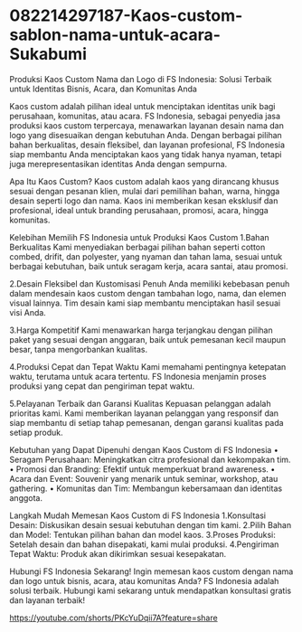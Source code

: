# 082214297187-Kaos-custom-sablon-nama-untuk-acara-Sukabumi
Produksi Kaos Custom Nama dan Logo di FS Indonesia: Solusi Terbaik untuk Identitas Bisnis, Acara, dan Komunitas Anda

Kaos custom adalah pilihan ideal untuk menciptakan identitas unik bagi perusahaan, komunitas, atau acara. FS Indonesia, sebagai penyedia jasa produksi kaos custom terpercaya, menawarkan layanan desain nama dan logo yang disesuaikan dengan kebutuhan Anda. Dengan berbagai pilihan bahan berkualitas, desain fleksibel, dan layanan profesional, FS Indonesia siap membantu Anda menciptakan kaos yang tidak hanya nyaman, tetapi juga merepresentasikan identitas Anda dengan sempurna.

Apa Itu Kaos Custom?
Kaos custom adalah kaos yang dirancang khusus sesuai dengan pesanan klien, mulai dari pemilihan bahan, warna, hingga desain seperti logo dan nama. Kaos ini memberikan kesan eksklusif dan profesional, ideal untuk branding perusahaan, promosi, acara, hingga komunitas.

Kelebihan Memilih FS Indonesia untuk Produksi Kaos Custom
1.Bahan Berkualitas
Kami menyediakan berbagai pilihan bahan seperti cotton combed, drifit, dan polyester, yang nyaman dan tahan lama, sesuai untuk berbagai kebutuhan, baik untuk seragam kerja, acara santai, atau promosi.

2.Desain Fleksibel dan Kustomisasi Penuh
Anda memiliki kebebasan penuh dalam mendesain kaos custom dengan tambahan logo, nama, dan elemen visual lainnya. Tim desain kami siap membantu menciptakan hasil sesuai visi Anda.

3.Harga Kompetitif
Kami menawarkan harga terjangkau dengan pilihan paket yang sesuai dengan anggaran, baik untuk pemesanan kecil maupun besar, tanpa mengorbankan kualitas.

4.Produksi Cepat dan Tepat Waktu
Kami memahami pentingnya ketepatan waktu, terutama untuk acara tertentu. FS Indonesia menjamin proses produksi yang cepat dan pengiriman tepat waktu.

5.Pelayanan Terbaik dan Garansi Kualitas
Kepuasan pelanggan adalah prioritas kami. Kami memberikan layanan pelanggan yang responsif dan siap membantu di setiap tahap pemesanan, dengan garansi kualitas pada setiap produk.

Kebutuhan yang Dapat Dipenuhi dengan Kaos Custom di FS Indonesia
• Seragam Perusahaan: Meningkatkan citra profesional dan kekompakan tim.
• Promosi dan Branding: Efektif untuk memperkuat brand awareness.
• Acara dan Event: Souvenir yang menarik untuk seminar, workshop, atau gathering.
• Komunitas dan Tim: Membangun kebersamaan dan identitas anggota.

Langkah Mudah Memesan Kaos Custom di FS Indonesia
1.Konsultasi Desain: Diskusikan desain sesuai kebutuhan dengan tim kami.
2.Pilih Bahan dan Model: Tentukan pilihan bahan dan model kaos.
3.Proses Produksi: Setelah desain dan bahan disepakati, kami mulai produksi.
4.Pengiriman Tepat Waktu: Produk akan dikirimkan sesuai kesepakatan.

Hubungi FS Indonesia Sekarang!
Ingin memesan kaos custom dengan nama dan logo untuk bisnis, acara, atau komunitas Anda? FS Indonesia adalah solusi terbaik. Hubungi kami sekarang untuk mendapatkan konsultasi gratis dan layanan terbaik!

https://youtube.com/shorts/PKcYuDqii7A?feature=share
